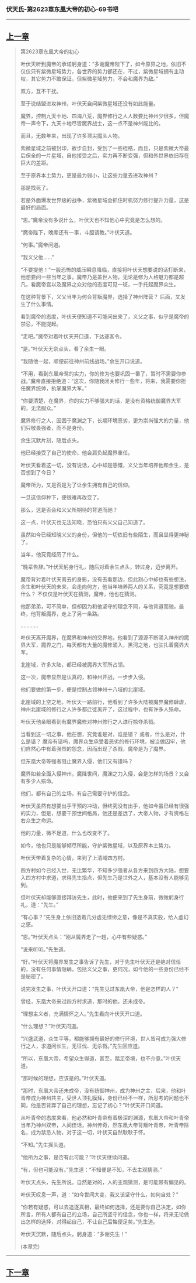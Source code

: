 ### 伏天氏-第2623章东凰大帝的初心-69书吧

--------
[上一章](./e7e4245da24ab96ab6a393223894f664.md)
--------


>
>
>
>第2623章东凰大帝的初心
>
>叶伏天听到魔帝的承诺躬身道：“多谢魔帝陛下了，如今原界之地，依旧不仅仅只有紫微星域势力，各世界的势力都还在，不过，紫微星域拥有主动权，其它势力不敢保证，但紫微星域势力，不会和魔界为敌。”
>
>双方，互不干扰。
>
>至于说结盟进攻神州，叶伏天自问紫微星域还没有如此能量。
>
>魔界，控制九天十地、四海八荒，魔界修行之人人数要比神州少很多，但魔帝一声令下，九天十地尽皆魔界战士，这一点不是神州能比的。
>
>而且，无数年来，出现了许多顶尖魔头人物。
>
>紫微星域之前被封印，故步自封，受到了一些桎梏，而且，只是紫微大帝最后保全的一片星域，自他接受之后，实力再不断变强，但和外世界依旧存在巨大的差距。
>
>至于原界本土势力，更是最为弱小，让这些力量去进攻神州？
>
>那是找死了。
>
>若是外面爆发世界级的战争，紫微星域会抓住时机努力修行提升力量，这是最好的局面。
>
>“恩。”魔帝没有多说什么，叶伏天也不知他心中究竟是怎么想的。
>
>“魔帝陛下，晚辈还有一事，斗胆请教。”叶伏天道。
>
>“何事。”魔帝问道。
>
>“我义父他……”
>
>“不要提他！”一股恐怖的威压瞬息降临，直接将叶伏天想要说的话打断来，他想要问一些当年之事，魔帝乃是盖世人物，无论是修为人格魅力都是超凡，看魔帝宫以及魔界之众对他的态度可见一斑，一手托起魔界众生。
>
>在这种背景下，义父当年为何会背叛魔界，选择了神州阵营？
>后面，又发生了什么事情。
>
>看到魔帝的态度，叶伏天便知道不可能问出来了，义父之事，似乎是魔帝的禁忌，不能提起。
>
>“走吧。”魔帝对着叶伏天开口道，下达逐客令。
>
>“是。”叶伏天无奈点头，看了余生一眼。
>
>“我随他一起，顺便前往神州前线战场。”余生开口说道。
>
>“不用，看到东凰帝鸳的实力，你的修为也要巩固一番了，暂时不需要你参战。”魔帝直接拒绝道：“这次，你随我闭关修行一些年，将来，我需要你担任魔界统帅，执掌魔界大军。”
>
>“你要清楚，在魔界，你的实力不够强大的话，是没有资格统御魔界大军的，无法服众。”
>
>魔界修行之人，因困于魔渊之下，长期环境恶劣，更为崇尚强大的力量，他们只敬畏强者，而不是身份。
>
>余生沉默片刻，随后点头。
>
>他已经接受了自己的使命，他会肩负起魔界重任。
>
>叶伏天看着这一切，没有说话，心中却是感慨，义父当年培养他和余生，是否想到了今日？
>
>魔帝所为，又是否是为了让余生拥有自己的信仰。
>
>一旦这信仰种下，便很难再改变了。
>
>那么，这是否会和义父所期待的背道而驰？
>
>这一点，叶伏天也无法知晓，恐怕只有义父自己知道了。
>
>虽然如今已经知晓义父的身份，但他的一切依旧有些陌生，而且显得更神秘了。
>
>当年，他究竟经历了什么。
>
>“晚辈告辞。”叶伏天躬身行礼，随后对着余生点头，转过身，迈步离开。
>
>魔帝背对着叶伏天离去的身影，没有去看那边，但此刻心中却也有些想法，余生和叶伏天的未来，会走向何方，他当年培养两人的关系，究竟是想要做什么？
>不仅仅是叶伏天在猜测，魔帝，他也在猜测。
>
>他那弟弟，可不简单，但却因为和他坚守的理念不同，与他背道而驰，最终，他背叛魔界，走上了另一条路。
>
>…………
>
>叶伏天离开魔界，在魔界和神州的交界地，他看到了源源不断涌入神州的魔界大军，魔界之门，每天都有大量的魔修涌入，黑河之地，也驻扎着魔界大军。
>
>北崖域，许多大陆，都已经被魔界大军所占领。
>
>这一次，魔帝显然是认真的，和神州开战，一步步入侵。
>
>他们要做的第一步，便是控制占领神州十八域的北崖域。
>
>北崖域的上空之地，叶伏天一路前行，他看到了许多大陆被魔界魔修肆虐，神州北崖域的修行之人许多都迁徙离开了，这过程中，也有许多人殒命。
>
>叶伏天他亲眼看到有魔界魔修对神州修行之人进行掠夺杀戮。
>
>当看到这一切之事，他在想，究竟谁是对，谁是错？
>或者，什么是对，什么是错？
>魔帝有错吗，魔界众生承受着恶劣的修行环境，被当做囚牢，他们自然心中有着强烈的怨念，因而出现了杀戮，魔帝是为了魔界。
>
>但东凰大帝等强者阻止魔界入侵，他们又有错吗？
>
>魔界如若全面入侵神州，魔降世间，魔渊之力入侵，会是怎样的场景？又会有多少人殒命。
>
>他们，都有自己的立场，有自己需要守护的信念。
>
>叶伏天虽然有想要出手干预的冲动，但终究没有出手，他如今虽已经有很强的实力，但是，想要干预世间格局，他还是差远了，大帝人物，才有资格左右众生之命运。
>
>他的力量，微不足道，什么也改变不了。
>
>如今，他也只是能够倾尽所能，守护紫微星域，以及原界本土势力。
>
>叶伏天带着复杂的心情，来到了上清域四方村。
>
>四方村如今已经入世，无比繁华，不知多少强者从各方来到四方大陆，想要入四方村中求道，求得先生指点，但先生乃是世外之人，基本没有人能够见到。
>
>但叶伏天却能够直接拜访先生，此时，他便来到了先生身前，微微躬身行礼，道：“先生。”
>
>“有心事？”先生身上依旧透着几分虚无缥缈之意，像是不真实般，给人虚幻之感。
>
>“恩。”叶伏天点头：“刚从魔界走了一趟，心中有些疑惑。”
>
>“说来听听。”先生道。
>
>“好。”叶伏天将魔界发生之事告诉了先生，对于先生叶伏天还是绝对信任的，没有任何事情隐瞒，包括义父之事，更何况，如今他的一些身份已经不是秘密了。
>
>说完发生之事，叶伏天开口道：“先生见过东凰大帝，他是怎样的人？”
>
>曾经，东凰大帝来过四方村求道，那时的他，还未成帝。
>
>“理想主义者，充满情怀之人。”先生看向叶伏天开口道。
>
>“什么理想？”叶伏天问道。
>
>“兴盛武道，众生平等，都能够拥有最好的修行环境，世人皆可成为强大修行之人，求道问长生，无征伐、无杀戮。”先生回应道。
>
>“所以，东凰大帝，希望众生得道，甚至，踏足帝境，也不介意。”叶伏天道。
>
>“那时候的理想，应该是的。”叶伏天道。
>
>“那时，东凰大帝还未成帝，没有统御神州，成为神州之主，后来，他和叶青帝成为神州共主，受世人顶礼膜拜，身份已经不一样，所思考的问题也不同，他是否背弃了自己的理想，忘记了初心？”叶伏天开口问道。
>
>从叶青帝的态度来看，他必然和叶青帝有着极深的渊源，东凰大帝和叶青帝当年乃神州双帝，人间佳话，神州传奇，然东凰大帝背叛叶青帝，叶青帝除名，成为禁忌人物，对于这一切，叶伏天自然耿耿于怀。
>
>“不知。”先生摇头道。
>
>“他所为之事，是否有此可能？”叶伏天继续问道。
>
>“有，但也可能没有。”先生道：“不知便是不知，不去主观猜测。”
>
>叶伏天点头，先生所说，自然是对的，人的主观猜测，是可能带有偏见的。
>
>叶伏天叹息一声，道：“如今世间大变，我又该坚守什么，如何自处？”
>
>“你若有疑惑，可以去追逐真相，最终如何选择，还是要你自己决定，如你所言，所有人都有自己的立场，自己所坚守的信念，你也一样，将来无论做出怎样的选择，对得起自己，不让自己后悔便足矣。”先生道。
>
>叶伏天沉默，随后点头，躬身道：“多谢先生！”
>
>(本章完)
>
>

--------
[下一章](./bc114ac5d2bc7970e5f92e1c43fe2e19.md)
--------
